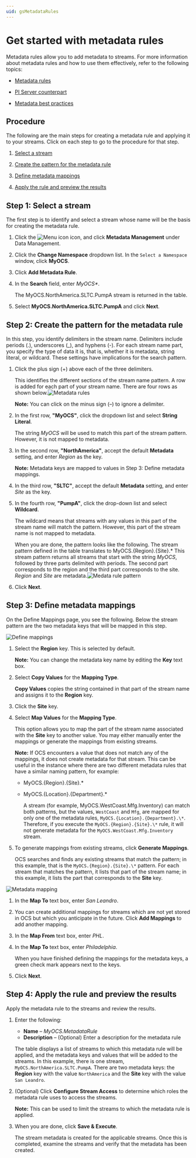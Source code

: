 ```yaml
---
uid: gsMetadataRules
---
```


# Get started with metadata rules

Metadata rules allow you to add metadata to streams. For more information about metadata rules and how to use them effectively, refer to the following topics:

- [Metadata rules](xref:ccMetadataRules)

- [PI Server counterpart](xref:ccMetadataRules#pi-server-counterpart)

- [Metadata best practices](xref:ccMetadataRules#metadata-best-practices)

## Procedure

 The following are the main steps for creating a metadata rule and applying it to your streams. Click on each step to go to the procedure for that step. 

1. [Select a stream](#step-1)

2. [Create the pattern for the metadata rule](#step-2)

3. [Define metadata mappings](#step-3)

4. [Apply the rule and preview the results](#step-4)

<!-- Writer's Comment: You must link the steps above to the sections below using HTML anchors because Markdown does not permit colons in anchor names. -->

## <a name="step-1"></a>Step 1: Select a stream

The first step is to identify and select a stream whose name will be the basis for creating the metadata rule.

1. Click the ![Menu icon](images/menu-icon.png) icon, and click **Metadata Management** under Data Management.

1. Click the **Change Namespace** dropdown list. In the `Select a Namespace` window, click **MyOCS**.

1. Click **Add Metadata Rule**.

1. In the **Search** field, enter *MyOCS\**.

   The MyOCS.NorthAmerica.SLTC.PumpA stream is returned in the table.

1. Select **MyOCS.NorthAmerica.SLTC.PumpA** and click **Next**. 

## <a name="step-2"></a>Step 2: Create the pattern for the metadata rule

In this step, you identify delimiters in the stream name. Delimiters include periods (.), underscores (_), and hyphens (-). For each stream name part, you specify the type of data it is, that is, whether it is metadata, string literal, or wildcard. These settings have implications for the search pattern.

1. Click the plus sign (+) above each of the three delimiters.

    This identifies the different sections of the stream name pattern. A row is added for each part of your stream name. There are four rows as shown below.![Metadata rules](images/metadata-step2.png)

   **Note:** You can click on the minus sign (&ndash;) to ignore a delimiter.

1. In the first row, **"MyOCS"**, click the dropdown list and select **String Literal**.

   The string *MyOCS* will be used to match this part of the stream pattern. However, it is not mapped to metadata.

1. In the second row, **"NorthAmerica"**, accept the default **Metadata** setting, and enter *Region* as the key.

   **Note:** Metadata keys are mapped to values in Step 3: Define metadata mappings.

1. In the third row, **"SLTC"**, accept the default **Metadata** setting, and enter *Site* as the key.

1. In the fourth row, **"PumpA"**, click the drop-down list and select **Wildcard**.

   The wildcard means that streams with any values in this part of the stream name will match the pattern. However, this part of the stream name is not mapped to metadata.

   When you are done, the pattern looks like the following. The stream pattern defined in the table translates to MyOCS.{Region}.{Site}.* This stream pattern returns all streams that start with the string *MyOCS*, followed by three parts delimited with periods. The second part corresponds to the region and the third part corresponds to the site. *Region* and *Site* are metadata.![Medata rule pattern](images/metadata-rule-pattern.png)
  
1. Click **Next**. 

## <a name="step-3"></a>Step 3: Define metadata mappings

On the Define Mappings page, you see the following. Below the stream pattern are the two metadata keys that will be mapped in this step. 

![Define mappings](images/metadata-mapping.png)

1. Select the **Region** key. This is selected by default.

   **Note:** You can change the metadata key name by editing the **Key** text box.

1. Select **Copy Values** for the **Mapping Type**.

   **Copy Values** copies the string contained in that part of the stream name and assigns it to the **Region** key.

1. Click the **Site** key.

1. Select **Map Values** for the **Mapping Type**.

   This option allows you to map the part of the stream name associated with the **Site** key to another value. You may either manually enter the mappings or generate the mappings from existing streams. 
  
    **Note:** If OCS encounters a value that does not match any of the mappings, it does not create metadata for that stream. This can be useful in the instance where there are two different metadata rules that have a similar naming pattern, for example:

   - MyOCS.{Region}.{Site}.*

   - MyOCS.{Location}.{Department}.*

     A stream (for example, MyOCS.WestCoast.Mfg.Inventory) can match both patterns, but the values, `WestCoast` and `Mfg`, are mapped for only one of the metadata rules, `MyOCS.{Location}.{Department}.\*`. Therefore, if you execute the `MyOCS.{Region}.{Site}.\*` rule, it will not generate metadata for the `MyOCS.WestCoast.Mfg.Inventory` stream.

1. To generate mappings from existing streams, click **Generate Mappings**.

   OCS searches and finds any existing streams that match the pattern; in this example, that is the `MyOCS.{Region}.{Site}.\*` pattern. For each stream that matches the pattern, it lists that part of the stream name; in this example, it lists the part that corresponds to the **Site** key.  

![Metadata mapping](images/metadata-mapping-site.png)

1. In the **Map To** text box, enter *San Leandro*. 

1. You can create additional mappings for streams which are not yet stored in OCS but which you anticipate in the future. Click **Add Mappings** to add another mapping.

1. In the **Map From** text box, enter *PHL*. 

1. In the **Map To** text box, enter *Philadelphia*.

   When you have finished defining the mappings for the metadata keys, a green check mark appears next to the keys.

1. Click **Next**.

## <a name="step-4"></a>Step 4: Apply the rule and preview the results

Apply the metadata rule to the streams and review the results. 

1. Enter the following:

   - **Name** &ndash; *MyOCS.MetadataRule*
   - **Description** &ndash; (Optional) Enter a description for the metadata rule

   The table displays a list of streams to which this metadata rule will be applied, and the metadata keys and values that will be added to the streams. In this example, there is one stream, `MyOCS.NorthAmerica.SLTC.PumpA`. There are two metadata keys: the **Region** key with the value `NorthAmerica` and the **Site** key with the value `San Leandro`.

   <!-- I'd like to include a screen capture of this, but I'm not able to get to the preview page. I get an error: Failed to Load Preview There was an error loading the preview from the server This is due to a bug 216457.-->

2. (Optional) Click **Configure Stream Access** to determine which roles the metadata rule uses to access the streams. 

   **Note:** This can be used to limit the streams to which the metadata rule is applied.

3. When you are done, click **Save & Execute**.

   The stream metadata is created for the applicable streams. Once this is completed, examine the streams and verify that the metadata has been created. 
